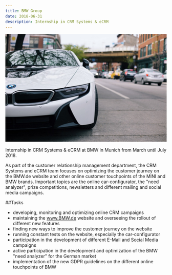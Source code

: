 ```yaml
---
title: BMW Group
date: 2018-06-31
description: Internship in CRM Systems & eCRM
---
```


![BMW](img/1200/16x9/BMW.jpg)

Internship in CRM Systems & eCRM at BMW in Munich from March until July 2018.

As part of the customer relationship management department, the CRM Systems and eCRM team focuses on optimizing the customer journey on the BMW.de website and other online customer touchpoints of the MINI and BMW brands. Important topics are the online car-configurator, the "need analyzer", prize competitions, newsletters and different mailing and social media campaigns.

##Tasks

- developing, monitoring and optimizing online CRM campaigns
- maintaining the www.BMW.de website and overseeing the rollout of different new features
- finding new ways to improve the customer journey on the website
- running constant tests on the website, especially the car-configurator
- participation in the development of different E-Mail and Social Media campaigns
- active participation in the development and optimization of the BMW "need analyzer" for the German market
- implementation of the new GDPR guidelines on the different online touchpoints of BMW
